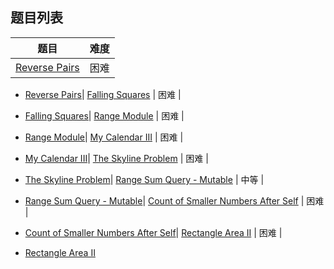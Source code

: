 ## 题目列表  
| 题目 | 难度 |  
|:---:|:---:|  
| [Reverse Pairs](reverse-pairs/question.md) | 困难 |   
  
 * [Reverse Pairs](/home/scy/PycharmProjects/leetcode_book/book/segment-tree/reverse-pairs/question.md)| [Falling Squares](falling-squares/question.md) | 困难 |   
  
 * [Falling Squares](/home/scy/PycharmProjects/leetcode_book/book/segment-tree/falling-squares/question.md)| [Range Module](range-module/question.md) | 困难 |   
  
 * [Range Module](/home/scy/PycharmProjects/leetcode_book/book/segment-tree/range-module/question.md)| [My Calendar III](my-calendar-iii/question.md) | 困难 |   
  
 * [My Calendar III](/home/scy/PycharmProjects/leetcode_book/book/segment-tree/my-calendar-iii/question.md)| [The Skyline Problem](the-skyline-problem/question.md) | 困难 |   
  
 * [The Skyline Problem](/home/scy/PycharmProjects/leetcode_book/book/segment-tree/the-skyline-problem/question.md)| [Range Sum Query - Mutable](range-sum-query-mutable/question.md) | 中等 |   
  
 * [Range Sum Query - Mutable](/home/scy/PycharmProjects/leetcode_book/book/segment-tree/range-sum-query-mutable/question.md)| [Count of Smaller Numbers After Self](count-of-smaller-numbers-after-self/question.md) | 困难 |   
  
 * [Count of Smaller Numbers After Self](/home/scy/PycharmProjects/leetcode_book/book/segment-tree/count-of-smaller-numbers-after-self/question.md)| [Rectangle Area II](rectangle-area-ii/question.md) | 困难 |   
  
 * [Rectangle Area II](/home/scy/PycharmProjects/leetcode_book/book/segment-tree/rectangle-area-ii/question.md)